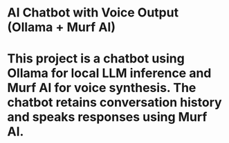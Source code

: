 
# AI Chatbot with Voice Output (Ollama + Murf AI)

# This project is a chatbot using Ollama for local LLM inference and Murf AI for voice synthesis. The chatbot retains conversation history and speaks responses using Murf AI.
